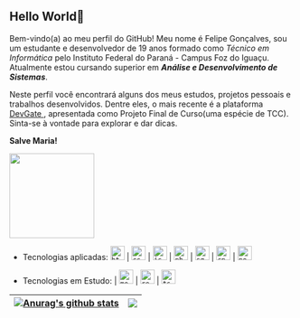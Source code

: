 ## Hello World🫡

Bem-vindo(a) ao meu perfil do GitHub! Meu nome é Felipe Gonçalves, sou um estudante e desenvolvedor de 19 anos formado como *Técnico em Informática* pelo Instituto Federal do Paraná - Campus Foz do Iguaçu. Atualmente estou cursando superior em ***Análise e Desenvolvimento de Sistemas***.

Neste perfil você encontrará alguns dos meus estudos, projetos pessoais e trabalhos desenvolvidos. Dentre eles, o mais recente é a plataforma <a href="https://github.com/DevGateOficial/"> DevGate </a>, apresentada como Projeto Final de Curso(uma espécie de TCC). Sinta-se à vontade para explorar e dar dicas.

**Salve Maria!**

<img width= "150px" src="https://user-images.githubusercontent.com/98662238/224462798-248d6e22-3847-4c67-9a54-b09e3a59709d.gif">

- Tecnologias aplicadas:
  <code><img height="25" alt="html" src="https://cdn-icons-png.flaticon.com/512/732/732212.png"></code>
| <code><img height="25" alt="css" src="https://cdn-icons-png.flaticon.com/512/732/732190.png"></code>
| <code><img height="25" alt="js" src="https://cdn-icons-png.flaticon.com/512/5968/5968292.png"></code>
| <code><img height="25" alt="php" src="https://cdn-icons-png.flaticon.com/512/919/919830.png"></code>
| <code><img height="25" alt="sql" src="https://cdn-icons-png.flaticon.com/512/2306/2306173.png"></code>
| <code><img height="25" alt="cpp" src="https://cdn-icons-png.flaticon.com/512/6132/6132222.png"></code>
| <code><img height="25" alt="nodejs" src="https://cdn-icons-png.flaticon.com/512/5968/5968322.png"></code>

- Tecnologias em Estudo:
| <code><img height="25" alt="mongodb" src="https://img.icons8.com/color/512/mongodb.png"></code>
| <code><img height="25" alt="react" src="https://cdn-icons-png.flaticon.com/512/919/919851.png"></code>
| <code><img height="25" alt="ts" src="https://cdn-icons-png.flaticon.com/512/5968/5968381.png"></code>

| <a href="https://github.com/FelipeSGoncalves/FelipeSGoncalves"><img align="center" src="https://github-readme-stats.vercel.app/api?username=FelipeSGoncalves&show_icons=true&count_private=true&theme=tokyonight&hide_border=true" alt="Anurag's github stats" /></a> | <a href="https://github.com/FelipeSGoncalves/FelipeSGoncalves/"><img align="center" src="https://github-readme-stats.vercel.app/api/top-langs/?username=FelipeSGoncalves&layout=compact&theme=tokyonight&hide_border=true" /></a> |
| ------------- | ------------- |


